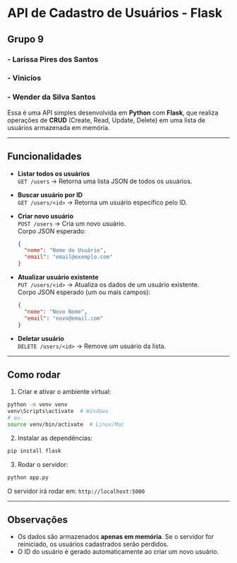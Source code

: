# API de Cadastro de Usuários - Flask

## Grupo 9
### - Larissa Pires dos Santos
### - Vinicios
### - Wender da Silva Santos

Essa é uma API simples desenvolvida em **Python** com **Flask**, que realiza operações de **CRUD** (Create, Read, Update, Delete) em uma lista de usuários armazenada em memória.

---

## Funcionalidades

- **Listar todos os usuários**  
  `GET /users` → Retorna uma lista JSON de todos os usuários.

- **Buscar usuário por ID**  
  `GET /users/<id>` → Retorna um usuário específico pelo ID.

- **Criar novo usuário**  
  `POST /users` → Cria um novo usuário.  
  Corpo JSON esperado:
  ```json
  {
    "nome": "Nome do Usuário",
    "email": "email@exemplo.com"
  }
  ```

- **Atualizar usuário existente**  
  `PUT /users/<id>` → Atualiza os dados de um usuário existente.  
  Corpo JSON esperado (um ou mais campos):
  ```json
  {
    "nome": "Novo Nome",
    "email": "novo@email.com"
  }
  ```

- **Deletar usuário**  
  `DELETE /users/<id>` → Remove um usuário da lista.

---

## Como rodar

1. Criar e ativar o ambiente virtual:

```bash
python -m venv venv
venv\Scripts\activate  # Windows
# ou
source venv/bin/activate  # Linux/Mac
```

2. Instalar as dependências:

```bash
pip install flask
```

3. Rodar o servidor:

```bash
python app.py
```

O servidor irá rodar em: `http://localhost:5000`

---

## Observações

- Os dados são armazenados **apenas em memória**. Se o servidor for reiniciado, os usuários cadastrados serão perdidos.  
- O ID do usuário é gerado automaticamente ao criar um novo usuário.
